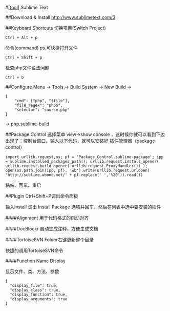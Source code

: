 #[[tool]](/#tool) Sublime Text

##Download & Install
http://www.sublimetext.com/3



##Keyboard Shortcuts
切换项目(Switch Project)
```
Ctrl + Alt + p
```
命令(command) ps.可快捷打开文件
```
Ctrl + Shift + p
```
检查php文件语法问题
```
Ctrl + b
```


##Configure
Menu -> Tools -> Build System -> New Build -> 
```
{
	"cmd": ["php", "$file"],
	"file_regex": "php$", 
	"selector": "source.php" 
}
```
-> php.sublime-build


##Package Control
选择菜单 view->show console ，这时候你就可以看到下边出现了：控制台窗口。输入以下代码，就可以安装好 插件管理器（package control）
```
import urllib.request,os; pf = 'Package Control.sublime-package'; ipp = sublime.installed_packages_path(); urllib.request.install_opener( urllib.request.build_opener( urllib.request.ProxyHandler()) ); open(os.path.join(ipp, pf), 'wb').write(urllib.request.urlopen( 'http://sublime.wbond.net/' + pf.replace(' ','%20')).read())
```
粘帖、回车、重启



##Plugin
Ctrl+Shift+P调出命令面板

输入install 调出 Install Package 选项并回车，然后在列表中选中要安装的插件


####Alignment
用于代码格式的自动对齐


####DocBlockr
自动生成注释，方便生成文档


####TortoiseSVN
Folder右键更新整个目录

快捷的调用TortoiseSVN命令

####Function Name Display

显示文件、类、方法、参数
```
{
  "display_file": true,
  "display_class": true,
  "display_function": true,
  "display_arguments": true
}
```
